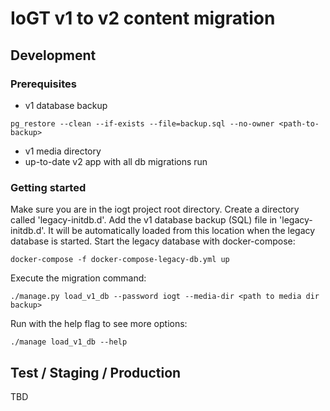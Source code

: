 # IoGT v1 to v2 content migration

## Development

### Prerequisites

- v1 database backup
```
pg_restore --clean --if-exists --file=backup.sql --no-owner <path-to-backup>
```
- v1 media directory
- up-to-date v2 app with all db migrations run

### Getting started

Make sure you are in the iogt project root directory.
Create a directory called 'legacy-initdb.d'.
Add the v1 database backup (SQL) file in 'legacy-initdb.d'. It will be automatically loaded from this location when the legacy database is started.
Start the legacy database with docker-compose:
```
docker-compose -f docker-compose-legacy-db.yml up
```
Execute the migration command:
```
./manage.py load_v1_db --password iogt --media-dir <path to media dir backup>
```
Run with the help flag to see more options:
```
./manage load_v1_db --help
```

## Test / Staging / Production

TBD
